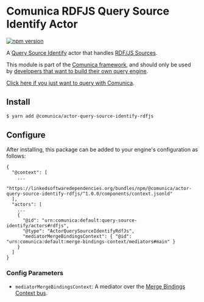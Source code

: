 # Comunica RDFJS Query Source Identify Actor

[![npm version](https://badge.fury.io/js/%40comunica%2Factor-query-source-identify-rdfjs.svg)](https://www.npmjs.com/package/@comunica/actor-query-source-identify-rdfjs)

A [Query Source Identify](https://github.com/comunica/comunica/tree/master/packages/bus-query-source-identify) actor that handles [RDF/JS Sources](https://comunica.dev/docs/query/advanced/rdfjs_querying/).

This module is part of the [Comunica framework](https://github.com/comunica/comunica),
and should only be used by [developers that want to build their own query engine](https://comunica.dev/docs/modify/).

[Click here if you just want to query with Comunica](https://comunica.dev/docs/query/).

## Install

```bash
$ yarn add @comunica/actor-query-source-identify-rdfjs
```

## Configure

After installing, this package can be added to your engine's configuration as follows:
```text
{
  "@context": [
    ...
    "https://linkedsoftwaredependencies.org/bundles/npm/@comunica/actor-query-source-identify-rdfjs/^1.0.0/components/context.jsonld"  
  ],
  "actors": [
    ...
    {
      "@id": "urn:comunica:default:query-source-identify/actors#rdfjs",
      "@type": "ActorQuerySourceIdentifyRdfJs",
      "mediatorMergeBindingsContext": { "@id": "urn:comunica:default:merge-bindings-context/mediators#main" }
    }
  ]
}
```

### Config Parameters

* `mediatorMergeBindingsContext`: A mediator over the [Merge Bindings Context bus](https://github.com/comunica/comunica/tree/master/packages/bus-merge-bindings-context).
